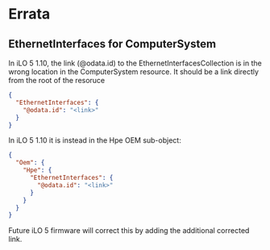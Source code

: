 # Errata

## EthernetInterfaces for ComputerSystem
In iLO 5 1.10, the link (@odata.id) to the EthernetInterfacesCollection is in the wrong location in the ComputerSystem resource.  It should be a link directly from the root of the resoruce

```json
{
  "EthernetInterfaces": {
    "@odata.id": "<link>"
  }
}
```

In iLO 5 1.10 it is instead in the Hpe OEM sub-object:

```json
{
  "Oem": {
    "Hpe": {
      "EthernetInterfaces": {
        "@odata.id": "<link>"
      }
    }
  }
}
```

Future iLO 5 firmware will correct this by adding the additional corrected link.
